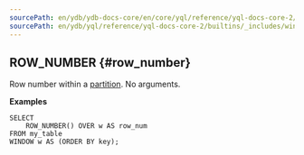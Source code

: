 ```yaml
---
sourcePath: en/ydb/ydb-docs-core/en/core/yql/reference/yql-docs-core-2/builtins/_includes/window/row_number.md
sourcePath: en/ydb/yql/reference/yql-docs-core-2/builtins/_includes/window/row_number.md
---
```

## ROW_NUMBER {#row_number}

Row number within a [partition](../../../syntax/window.md#partition). No arguments.

**Examples**

```yql
SELECT
    ROW_NUMBER() OVER w AS row_num
FROM my_table
WINDOW w AS (ORDER BY key);
```

